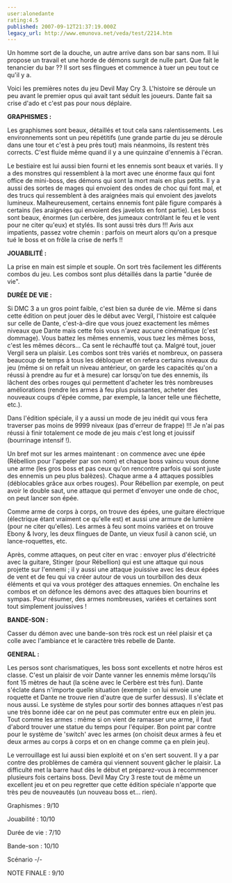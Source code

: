 ```yaml
---
user:alonedante
rating:4.5
published: 2007-09-12T21:37:19.000Z
legacy_url: http://www.emunova.net/veda/test/2214.htm
---
```

Un homme sort de la douche, un autre arrive dans son bar sans nom. Il lui propose un travail et une horde de démons surgit de nulle part. Que fait le tenancier du bar ?? Il sort ses flingues et commence à tuer un peu tout ce qu'il y a.  

  

Voici les premières notes du jeu Devil May Cry 3\. L'histoire se déroule un peu avant le premier opus qui avait tant séduit les joueurs. Dante fait sa crise d'ado et c'est pas pour nous déplaire.  

  

**GRAPHISMES :**  

Les graphismes sont beaux, détaillés et tout cela sans ralentissements. Les environnements sont un peu répétitifs (une grande partie du jeu se déroule dans une tour et c'est à peu près tout) mais néanmoins, ils restent très corrects. C'est fluide même quand il y a une quinzaine d'ennemis à l'écran.  

Le bestiaire est lui aussi bien fourni et les ennemis sont beaux et variés. Il y a des monstres qui ressemblent à la mort avec une énorme faux qui font office de mini-boss, des démons qui sont la mort mais en plus petits. Il y a aussi des sortes de mages qui envoient des ondes de choc qui font mal, et des trucs qui ressemblent à des araignées mais qui envoient des javelots lumineux. Malheureusement, certains ennemis font pâle figure comparés à certains (les araignées qui envoient des javelots en font partie). Les boss sont beaux, énormes (un cerbère, des jumeaux contrôlant le feu et le vent pour ne citer qu'eux) et stylés. Ils sont aussi très durs !!! Avis aux impatients, passez votre chemin : parfois on meurt alors qu'on a presque tué le boss et on frôle la crise de nerfs !!  

  

**JOUABILITÉ :**  

La prise en main est simple et souple. On sort très facilement les différents combos du jeu. Les combos sont plus détaillés dans la partie "durée de vie".  

  

**DURÉE DE VIE :**  

Si DMC 3 a un gros point faible, c'est bien sa durée de vie. Même si dans cette édition on peut jouer dès le début avec Vergil, l'histoire est calquée sur celle de Dante, c'est-à-dire que vous jouez exactement les mêmes niveaux que Dante mais cette fois vous n'avez aucune cinématique (c'est dommage). Vous battez les mêmes ennemis, vous tuez les mêmes boss, c'est les mêmes décors... Ca sent le réchauffé tout ça. Malgré tout, jouer Vergil sera un plaisir. Les combos sont très variés et nombreux, on passera beaucoup de temps à tous les débloquer et on refera certains niveaux du jeu (même si on refait un niveau antérieur, on garde les capacités qu'on a réussi à prendre au fur et à mesure) car lorsqu'on tue des ennemis, ils lâchent des orbes rouges qui permettent d'acheter les très nombreuses améliorations (rendre les armes à feu plus puissantes, acheter des nouveaux coups d'épée comme, par exemple, la lancer telle une fléchette, etc.).  

Dans l'édition spéciale, il y a aussi un mode de jeu inédit qui vous fera traverser pas moins de 9999 niveaux (pas d'erreur de frappe) !!! Je n'ai pas réussi à finir totalement ce mode de jeu mais c'est long et jouissif (bourrinage intensif !).  

  

Un bref mot sur les armes maintenant : on commence avec une épée (Rébellion pour l'appeler par son nom) et chaque boss vaincu vous donne une arme (les gros boss et pas ceux qu'on rencontre parfois qui sont juste des ennemis un peu plus balèzes). Chaque arme a 4 attaques possibles (déblocables grâce aux orbes rouges). Pour Rébellion par exemple, on peut avoir le double saut, une attaque qui permet d'envoyer une onde de choc, on peut lancer son épée.  

  

Comme arme de corps à corps, on trouve des épées, une guitare électrique (électrique étant vraiment ce qu'elle est) et aussi une armure de lumière (pour ne citer qu'elles). Les armes à feu sont moins variées et on trouve Ebony & Ivory, les deux flingues de Dante, un vieux fusil à canon scié, un lance-roquettes, etc.   

Après, comme attaques, on peut citer en vrac : envoyer plus d'électricité avec la guitare, Stinger (pour Rébellion) qui est une attaque qui nous projette sur l'ennemi ; il y aussi une attaque jouissive avec les deux épées de vent et de feu qui va créer autour de vous un tourbillon des deux éléments et qui va vous protéger des attaques ennemies. On enchaîne les combos et on défonce les démons avec des attaques bien bourrins et sympas. Pour résumer, des armes nombreuses, variées et certaines sont tout simplement jouissives !  

  

**BANDE-SON :**  

Casser du démon avec une bande-son très rock est un réel plaisir et ça colle avec l'ambiance et le caractère très rebelle de Dante.  

  

**GENERAL :**  

Les persos sont charismatiques, les boss sont excellents et notre héros est classe. C'est un plaisir de voir Dante vanner les ennemis même lorsqu'ils font 15 mètres de haut (la scène avec le Cerbère est très fun). Dante s'éclate dans n'importe quelle situation (exemple : on lui envoie une roquette et Dante ne trouve rien d'autre que de surfer dessus). Il s'éclate et nous aussi. Le système de styles pour sortir des bonnes attaques n'est pas une très bonne idée car on ne peut pas commuter entre eux en plein jeu. Tout comme les armes : même si on vient de ramasser une arme, il faut d'abord trouver une statue du temps pour l'équiper. Bon point par contre pour le système de 'switch' avec les armes (on choisit deux armes à feu et deux armes au corps à corps et on en change comme ça en plein jeu).  

Le verrouillage est lui aussi bien exploité et on s'en sert souvent. Il y a par contre des problèmes de caméra qui viennent souvent gâcher le plaisir. La difficulté met la barre haut dès le début et préparez-vous à recommencer plusieurs fois certains boss. Devil May Cry 3 reste tout de même un excellent jeu et on peu regretter que cette édition spéciale n'apporte que très peu de nouveautés (un nouveau boss et... rien).  

  

Graphismes : 9/10  

Jouabilité : 10/10  

Durée de vie : 7/10  

Bande-son : 10/10  

Scénario -/-  

  

NOTE FINALE : 9/10